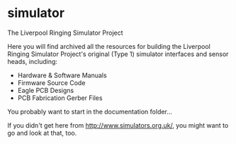 # simulator
The Liverpool Ringing Simulator Project


Here you will find archived all the resources for building the Liverpool Ringing Simulator Project's original (Type 1) simulator interfaces and sensor heads, including:
* Hardware & Software Manuals
* Firmware Source Code
* Eagle PCB Designs
* PCB Fabrication Gerber Files

You probably want to start in the documentation folder...

If you didn't get here from http://www.simulators.org.uk/, you might want to go and look at that, too.

